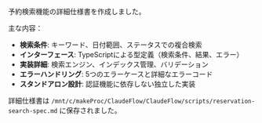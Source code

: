 予約検索機能の詳細仕様書を作成しました。

主な内容：
- **検索条件**: キーワード、日付範囲、ステータスでの複合検索
- **インターフェース**: TypeScriptによる型定義（検索条件、結果、エラー）
- **実装詳細**: 検索エンジン、インデックス管理、バリデーション
- **エラーハンドリング**: 5つのエラーケースと詳細なエラーコード
- **スタンドアロン設計**: 認証機能に依存しない独立した実装

詳細仕様書は `/mnt/c/makeProc/ClaudeFlow/ClaudeFlow/scripts/reservation-search-spec.md` に保存されました。
